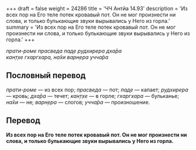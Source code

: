 +++
draft = false
weight = 24286
title = 'ЧЧ Антйа 14.93'
description = 'Из всех пор на Его теле потек кровавый пот. Он не мог произнести ни слова, и только булькающие звуки вырывались у Него из горла.'
summary = 'Из всех пор на Его теле потек кровавый пот. Он не мог произнести ни слова, и только булькающие звуки вырывались у Него из горла.'
+++

_прати-роме прасведа пад̣е рудхирера дха̄ра  
кан̣т̣хе гхаргхара, на̄хи варн̣ера учча̄ра_

## Пословный перевод

_прати_\-_роме_ — из всех пор; _прасведа_ — пот; _пад̣е_ — капает; _рудхирера_ — кровь; _дха̄ра_ — течет; _кан̣т̣хе_ — в горле; _гхаргхара_ — бульканье; _на̄хи_ — не; _варн̣ера_ — слогов; _учча̄ра_ — произношение.

## Перевод

**Из всех пор на Его теле потек кровавый пот. Он не мог произнести ни слова, и только булькающие звуки вырывались у Него из горла.**
